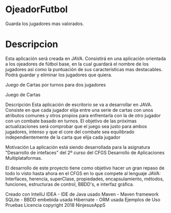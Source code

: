 # OjeadorFutbol

Guarda los jugadores mas valorados.



# Descripcion 

Esta aplicación será creada en JAVA. Consistirá en una aplicación orientada a los ojeadores de fútbol base, en la cual guardará el nombre de los jugadores así como la puntuación de sus características mas destacables. Podrá guardar y eliminar los jugadores que quiera.


Juego de Cartas por turnos para dos jugadores

Juego de Cartas

Descripción
Esta aplicación de escritorio se va a desarrollar en JAVA. Consiste en que cada jugador elija entre una serie de cartas con unos atributos comunes y otros propios para enfrentarla con la de otro jugador con un combate basado en turnos. El objetivo de las próximas actualizaciones será comprobar que el juego sea justo para ambos jugadores, intenso y que el core del combate sea equilibrado independientemente de la carta que elija cada jugador

Motivación
La aplicación está siendo desarrollada para la asignatura "Desarrollo de intefaces" del 2º curso del CFGS Desarrollo de Aplicaciones Multiplataformas.

El desarrollo de este proyecto tiene como objetivo hacer un gran repaso de todo lo visto hasta ahora en el CFGS en lo que compete al lenguaje JAVA: Interfaces, herencia, superClase, propiedades, encapsulamiento, métodos, funciones, estructuras de control, BBDD's, e interfaz gráfica.

Creado con
IntelliJ IDEA - IDE de Java usado
Maven - Maven framework
SQLite - BBDD embebida usada
Hibernate - ORM usada
Ejemplos de Uso
Pruebas
Licencia
copyright 2018 NinjesusAppS
  
